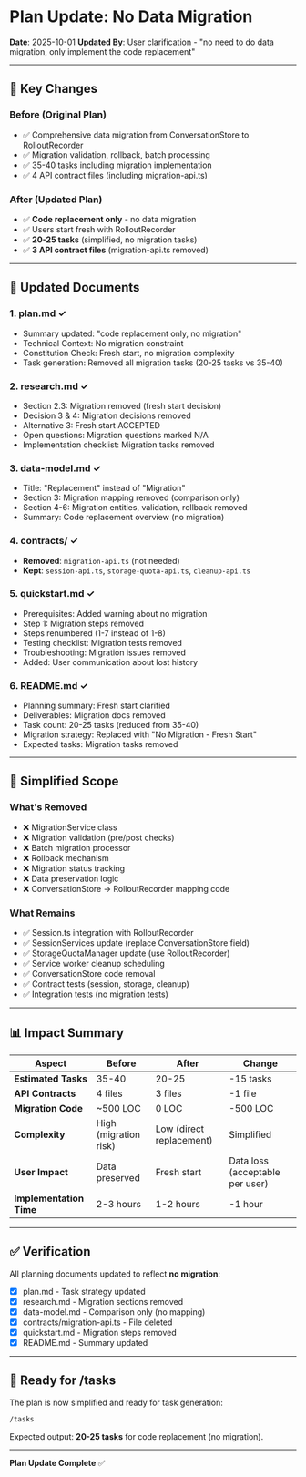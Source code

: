# Plan Update: No Data Migration

**Date**: 2025-10-01
**Updated By**: User clarification - "no need to do data migration, only implement the code replacement"

---

## 🔄 Key Changes

### Before (Original Plan)
- ✅ Comprehensive data migration from ConversationStore to RolloutRecorder
- ✅ Migration validation, rollback, batch processing
- ✅ 35-40 tasks including migration implementation
- ✅ 4 API contract files (including migration-api.ts)

### After (Updated Plan)
- ✅ **Code replacement only** - no data migration
- ✅ Users start fresh with RolloutRecorder
- ✅ **20-25 tasks** (simplified, no migration tasks)
- ✅ **3 API contract files** (migration-api.ts removed)

---

## 📝 Updated Documents

### 1. **plan.md** ✓
- Summary updated: "code replacement only, no migration"
- Technical Context: No migration constraint
- Constitution Check: Fresh start, no migration complexity
- Task generation: Removed all migration tasks (20-25 tasks vs 35-40)

### 2. **research.md** ✓
- Section 2.3: Migration removed (fresh start decision)
- Decision 3 & 4: Migration decisions removed
- Alternative 3: Fresh start ACCEPTED
- Open questions: Migration questions marked N/A
- Implementation checklist: Migration tasks removed

### 3. **data-model.md** ✓
- Title: "Replacement" instead of "Migration"
- Section 3: Migration mapping removed (comparison only)
- Section 4-6: Migration entities, validation, rollback removed
- Summary: Code replacement overview (no migration)

### 4. **contracts/** ✓
- **Removed**: `migration-api.ts` (not needed)
- **Kept**: `session-api.ts`, `storage-quota-api.ts`, `cleanup-api.ts`

### 5. **quickstart.md** ✓
- Prerequisites: Added warning about no migration
- Step 1: Migration steps removed
- Steps renumbered (1-7 instead of 1-8)
- Testing checklist: Migration tests removed
- Troubleshooting: Migration issues removed
- Added: User communication about lost history

### 6. **README.md** ✓
- Planning summary: Fresh start clarified
- Deliverables: Migration docs removed
- Task count: 20-25 tasks (reduced from 35-40)
- Migration strategy: Replaced with "No Migration - Fresh Start"
- Expected tasks: Migration tasks removed

---

## 🎯 Simplified Scope

### What's Removed
- ❌ MigrationService class
- ❌ Migration validation (pre/post checks)
- ❌ Batch migration processor
- ❌ Rollback mechanism
- ❌ Migration status tracking
- ❌ Data preservation logic
- ❌ ConversationStore → RolloutRecorder mapping code

### What Remains
- ✅ Session.ts integration with RolloutRecorder
- ✅ SessionServices update (replace ConversationStore field)
- ✅ StorageQuotaManager update (use RolloutRecorder)
- ✅ Service worker cleanup scheduling
- ✅ ConversationStore code removal
- ✅ Contract tests (session, storage, cleanup)
- ✅ Integration tests (no migration tests)

---

## 📊 Impact Summary

| Aspect | Before | After | Change |
|--------|--------|-------|--------|
| **Estimated Tasks** | 35-40 | 20-25 | -15 tasks |
| **API Contracts** | 4 files | 3 files | -1 file |
| **Migration Code** | ~500 LOC | 0 LOC | -500 LOC |
| **Complexity** | High (migration risk) | Low (direct replacement) | Simplified |
| **User Impact** | Data preserved | Fresh start | Data loss (acceptable per user) |
| **Implementation Time** | 2-3 hours | 1-2 hours | -1 hour |

---

## ✅ Verification

All planning documents updated to reflect **no migration**:
- [x] plan.md - Task strategy updated
- [x] research.md - Migration sections removed
- [x] data-model.md - Comparison only (no mapping)
- [x] contracts/migration-api.ts - File deleted
- [x] quickstart.md - Migration steps removed
- [x] README.md - Summary updated

---

## 🚀 Ready for /tasks

The plan is now simplified and ready for task generation:

```bash
/tasks
```

Expected output: **20-25 tasks** for code replacement (no migration).

---

**Plan Update Complete** ✅
